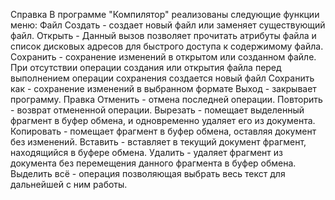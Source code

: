 Справка
В программе "Компилятор" реализованы следующие функции меню:
Файл
Создать - создает новый файл или заменяет существующий файл.
Открыть - Данный вызов позволяет прочитать атрибуты файла и список дисковых адресов для быстрого доступа к содержимому файла.
Сохранить - сохранение изменений в открытом или созданном файле. При отсутствии операции создания или открытия файла перед выполнением операции сохранения создается новый файл
Сохранить как - сохранение изменений в выбранном формате
Выход - закрывает программу.
Правка
Отменить - отмена последней операции.
Повторить - возврат отмененной операции.
Вырезать - помещает выделенный фрагмент в буфер обмена, и одновременно удаляет его из документа.
Копировать - помещает фрагмент в буфер обмена, оставляя документ без изменений.
Вставить - вставляет в текущий документ фрагмент, находящийся в буфере обмена.
Удалить - удаляет фрагмент из документа без перемещения данного фрагмента в буфер обмена.
Выделить всё - операция позволяющая выбрать весь текст для дальнейшей с ним работы.
